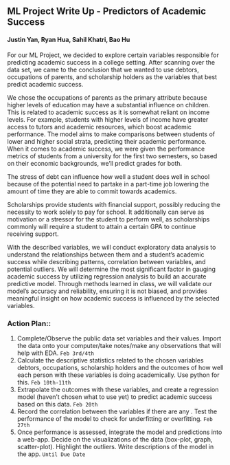 ## ML Project Write Up - Predictors of Academic Success
#### Justin Yan, Ryan Hua, Sahil Khatri, Bao Hu

For our ML Project, we decided to explore certain variables responsible for predicting academic success in a college setting. After scanning over the data set, we came to the conclusion that we wanted to use debtors, occupations of parents, and scholarship holders as the variables that best predict academic success. 

We chose the occupations of parents as the primary attribute because higher levels of education may have a substantial influence on children. This is related to academic success as it is somewhat reliant on income levels. For example, students with higher levels of income have greater access to tutors and academic resources, which boost academic performance. The model aims to make comparisons between students of lower and higher social strata, predicting their academic performance. When it comes to academic success, we were given the performance metrics of students from a university for the first two semesters, so based on their economic backgrounds, we’ll predict grades for both. 

The stress of debt can influence how well a student does well in school because of the potential need to partake in a part-time job lowering the amount of time they are able to commit towards academics. 

Scholarships provide students with financial support, possibly reducing the necessity to work solely to pay for school. It additionally can serve as motivation or a stressor for the student to perform well, as scholarships commonly will require a student to attain a certain GPA to continue receiving support. 

With the described variables, we will conduct exploratory data analysis to understand the relationships between them and a student’s academic success while describing patterns, correlation between variables, and potential outliers. We will determine the most significant factor in gauging academic success by utilizing regression analysis to build an accurate predictive model. Through methods learned in class, we will validate our model’s accuracy and reliability, ensuring it is not biased, and provides meaningful insight on how academic success is influenced by the selected variables. 


### Action Plan::
1. Complete/Observe the public data set variables and their values. Import the data onto your computer/take notes/make any observations that will help with EDA. `Feb 3rd/4th`
2. Calculate the descriptive statistics related to the chosen variables debtors, occupations, scholarship holders and the outcomes of how well each person with these variables is doing academically. Use python for this. `Feb 10th-11th`
3. Extrapolate the outcomes with these variables, and create a regression model (haven’t chosen what to use yet) to predict academic success based on this data. 
`Feb 20th`
4. Record the correlation between the variables if there are any . Test the performance of the model to check for underfitting or overfitting. 
`Feb 27th`
5. Once performance is assessed, integrate the model and predictions into a web-app. 
Decide on the visualizations of the data (box-plot, graph, scatter-plot). Highlight the outliers. Write descriptions of the model in the app.
`Until Due Date`

